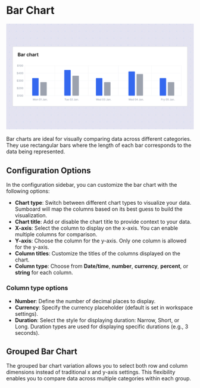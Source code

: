 # Bar Chart

![Bar chart](bar.jpg)

Bar charts are ideal for visually comparing data across different categories. They use rectangular bars where the length of each bar corresponds to the data being represented.

## Configuration Options

In the configuration sidebar, you can customize the bar chart with the following options:

- **Chart type**: Switch between different chart types to visualize your data. Sumboard will map the columns based on its best guess to build the visualization.
- **Chart title**: Add or disable the chart title to provide context to your data.
- **X-axis**: Select the column to display on the x-axis. You can enable multiple columns for comparison.
- **Y-axis**: Choose the column for the y-axis. Only one column is allowed for the y-axis.
- **Column titles**: Customize the titles of the columns displayed on the chart.
- **Column type**: Choose from **Date/time**, **number**, **currency**, **percent**, or **string** for each column.

### Column type options

- **Number**: Define the number of decimal places to display.
- **Currency**: Specify the currency placeholder (default is set in workspace settings).
- **Duration**: Select the style for displaying duration: Narrow, Short, or Long. Duration types are used for displaying specific durations (e.g., 3 seconds).

## Grouped Bar Chart
The grouped bar chart variation allows you to select both row and column dimensions instead of traditional x and y-axis settings. This flexibility enables you to compare data across multiple categories within each group.